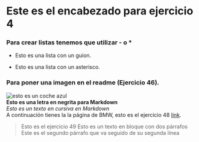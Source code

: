 # Este es el encabezado para ejercicio 4  

### Para crear listas tenemos que utilizar - o *  
  - Esto es una lista con un guion. 
  * Esto es una lista con un asterisco. 

### Para poner una imagen en el readme (Ejercicio 46). 
![esto es un coche azul](https://imgs.inventario.pro/coche/74/115749/b7f3b4d22d961772d65e34073a2b4d0b_large.jpg)  
**Esto es una letra en negrita para Markdown**  
_Esto es un texto en cursiva en Markdown_  
A continuación tienes la la página de BMW, esto es el ejercicio 48 [link](https://imgs.inventario.pro/coche/74/115749/b7f3b4d22d961772d65e34073a2b4d0b_large.jpg).  
>Esto es el ejercicio 49
>Esto es un texto en bloque 
>con dos párrafos  
>Este es el segundo párrafo
>que va seguido de su segunda línea
